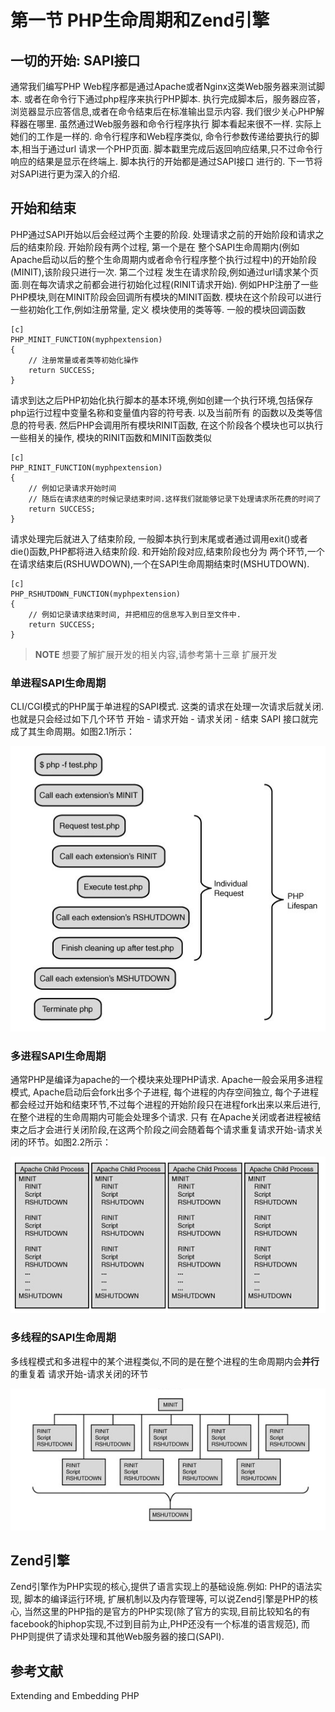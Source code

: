 # 第一节 PHP生命周期和Zend引擎

## 一切的开始: SAPI接口
通常我们编写PHP Web程序都是通过Apache或者Nginx这类Web服务器来测试脚本. 或者在命令行下通过php程序来执行PHP脚本.
执行完成脚本后，服务器应答，浏览器显示应答信息,或者在命令结束后在标准输出显示内容. 我们很少关心PHP解释器在哪里. 虽然通过Web服务器和命令行程序执行
脚本看起来很不一样. 实际上她们的工作是一样的. 命令行程序和Web程序类似, 命令行参数传递给要执行的脚本,相当于通过url
请求一个PHP页面. 脚本戳里完成后返回响应结果,只不过命令行响应的结果是显示在终端上. 脚本执行的开始都是通过SAPI接口
进行的. 下一节将对SAPI进行更为深入的介绍.


## 开始和结束
PHP通过SAPI开始以后会经过两个主要的阶段. 处理请求之前的开始阶段和请求之后的结束阶段. 开始阶段有两个过程, 第一个是在
整个SAPI生命周期内(例如Apache启动以后的整个生命周期内或者命令行程序整个执行过程中)的开始阶段(MINIT),该阶段只进行一次. 第二个过程
发生在请求阶段,例如通过url请求某个页面.则在每次请求之前都会进行初始化过程(RINIT请求开始).
例如PHP注册了一些PHP模块,则在MINIT阶段会回调所有模块的MINIT函数. 模块在这个阶段可以进行一些初始化工作,例如注册常量, 定义
模块使用的类等等. 一般的模块回调函数

	[c]
	PHP_MINIT_FUNCTION(myphpextension)
	{
		// 注册常量或者类等初始化操作
		return SUCCESS;	
	}

请求到达之后PHP初始化执行脚本的基本环境,例如创建一个执行环境,包括保存php运行过程中变量名称和变量值内容的符号表. 以及当前所有
的函数以及类等信息的符号表. 然后PHP会调用所有模块RINIT函数, 在这个阶段各个模块也可以执行一些相关的操作, 模块的RINIT函数和MINIT函数类似

	[c]
	PHP_RINIT_FUNCTION(myphpextension)
	{
		// 例如记录请求开始时间
		// 随后在请求结束的时候记录结束时间.这样我们就能够记录下处理请求所花费的时间了
		return SUCCESS;	
	}

请求处理完后就进入了结束阶段, 一般脚本执行到末尾或者通过调用exit()或者die()函数,PHP都将进入结束阶段. 和开始阶段对应,结束阶段也分为
两个环节,一个在请求结束后(RSHUWDOWN),一个在SAPI生命周期结束时(MSHUTDOWN).

	[c]
	PHP_RSHUTDOWN_FUNCTION(myphpextension)
	{
		// 例如记录请求结束时间, 并把相应的信息写入到日至文件中.
		return SUCCESS;	
	}


>**NOTE**
>想要了解扩展开发的相关内容,请参考第十三章 扩展开发

### 单进程SAPI生命周期
CLI/CGI模式的PHP属于单进程的SAPI模式. 这类的请求在处理一次请求后就关闭. 也就是只会经过如下几个环节 开始 - 请求开始 - 请求关闭 - 结束 SAPI
接口就完成了其生命周期。如图2.1所示：


![图2.1 单进程SAPI生命周期](../images/chapt02/02-01-01-cgi-lift-cycle.png)

### 多进程SAPI生命周期
通常PHP是编译为apache的一个模块来处理PHP请求. Apache一般会采用多进程模式, Apache启动后会fork出多个子进程, 每个进程的内存空间独立,
每个子进程都会经过开始和结束环节,不过每个进程的开始阶段只在进程fork出来以来后进行, 在整个进程的生命周期内可能会处理多个请求. 只有
在Apache关闭或者进程被结束之后才会进行关闭阶段,在这两个阶段之间会随着每个请求重复请求开始-请求关闭的环节。如图2.2所示：

![图2.2 多进程SAPI生命周期](../images/chapt02/02-01-02-multiprocess-life-cycle.png)

### 多线程的SAPI生命周期
多线程模式和多进程中的某个进程类似,不同的是在整个进程的生命周期内会**并行**的重复着 请求开始-请求关闭的环节

![图2.3 多线程SAPI生命周期](../images/chapt02/02-01-013-multithreaded-lift-cycle.png)


## Zend引擎
Zend引擎作为PHP实现的核心,提供了语言实现上的基础设施.例如: PHP的语法实现, 脚本的编译运行环境, 扩展机制以及内存管理等, 可以说Zend引擎是PHP的核心,
当然这里的PHP指的是官方的PHP实现(除了官方的实现,目前比较知名的有facebook的hiphop实现,不过到目前为止,PHP还没有一个标准的语言规范),
而PHP则提供了请求处理和其他Web服务器的接口(SAPI).

## 参考文献
Extending and Embedding PHP

